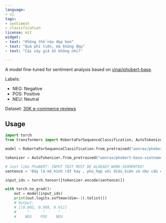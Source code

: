 ```yaml
---
language:
- vi
tags:
- sentiment
- classification
license: mit
widget:
- text: "Không thể nào đẹp hơn"
- text: "Quá phí tiền, mà không đẹp"
- text: "Cái này giá ổn không nhỉ?"

---
```


A model fine-tuned for sentiment analysis based on [vinai/phobert-base](https://huggingface.co/vinai/phobert-base).

Labels:
- NEG: Negative
- POS: Positive
- NEU: Neutral

Dataset: [30K e-commerce reviews](https://www.kaggle.com/datasets/linhlpv/vietnamese-sentiment-analyst)

## Usage
```python
import torch
from transformers import RobertaForSequenceClassification, AutoTokenizer

model = RobertaForSequenceClassification.from_pretrained("wonrax/phobert-base-vietnamese-sentiment")

tokenizer = AutoTokenizer.from_pretrained("wonrax/phobert-base-vietnamese-sentiment", use_fast=False)

# Just like PhoBERT: INPUT TEXT MUST BE ALREADY WORD-SEGMENTED!
sentence = 'Đây là mô_hình rất hay , phù_hợp với điều_kiện và như cầu của nhiều người .'  

input_ids = torch.tensor([tokenizer.encode(sentence)])

with torch.no_grad():
    out = model(input_ids)
    print(out.logits.softmax(dim=-1).tolist())
    # Output:
    # [[0.002, 0.988, 0.01]]
    #     ^      ^      ^
    #    NEG    POS    NEU
```
